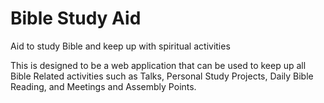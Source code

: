 # Bible Study Aid
Aid to study Bible and keep up with spiritual activities

This is designed to be a web application that can be used to keep up all Bible Related activities such as Talks, Personal Study Projects, Daily Bible Reading, and Meetings and Assembly Points.
